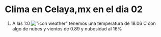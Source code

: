 # Clima en Celaya,mx en el dia 02

1. A las 1:0 !["icon weather"](http://openweathermap.org/img/w/02n.png) tenemos una temperatura de 18.06 C con algo de nubes y  vientos de 0.89 y nubosidad al 16%
